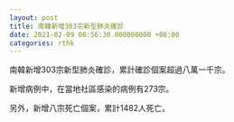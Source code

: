 ```yaml
---
layout: post
title: 南韓新增303宗新型肺炎確診
date: 2021-02-09 08:56:30.000000000 +08:00
categories: rthk
---
```


南韓新增303宗新型肺炎確診，累計確診個案超過八萬一千宗。

新增病例中，在當地社區感染的病例有273宗。

另外，新增八宗死亡個案，累計1482人死亡。

